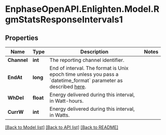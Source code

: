 # EnphaseOpenAPI.Enlighten.Model.RgmStatsResponseIntervals1

## Properties

Name | Type | Description | Notes
------------ | ------------- | ------------- | -------------
**Channel** | **int** | The reporting channel identifier. | 
**EndAt** | **long** | End of interval. The format is Unix epoch time unless you pass a &#x60;datetime_format&#x60; parameter as described [here](https://developer.enphase.com/docs#Datetimes). | 
**WhDel** | **float** | Energy delivered during this interval, in Watt-hours. | 
**CurrW** | **int** | Energy delivered during this interval, in Watts. | 

[[Back to Model list]](../README.md#documentation-for-models) [[Back to API list]](../README.md#documentation-for-api-endpoints) [[Back to README]](../README.md)


